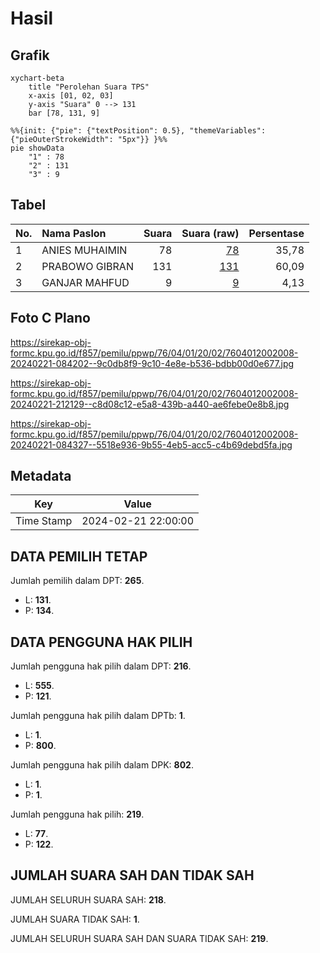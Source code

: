 # Hasil

## Grafik

```mermaid
xychart-beta
    title "Perolehan Suara TPS"
    x-axis [01, 02, 03]
    y-axis "Suara" 0 --> 131
    bar [78, 131, 9]
```

```mermaid
%%{init: {"pie": {"textPosition": 0.5}, "themeVariables": {"pieOuterStrokeWidth": "5px"}} }%%
pie showData
    "1" : 78
    "2" : 131
    "3" : 9
```

## Tabel

| No. | Nama Paslon    | Suara | Suara (raw) | Persentase |
|:--- |:-------------- | -----:| -----------:| ----------:|
| 1   | ANIES MUHAIMIN | 78    | [78][p-1]   | 35,78      |
| 2   | PRABOWO GIBRAN | 131   | [131][p-2]  | 60,09      |
| 3   | GANJAR MAHFUD  | 9     | [9][p-3]    | 4,13       |


[p-1]: https://github.com/gigit-pemilu/pemilu-2024-76-sulawesi-barat/blob/main/pilpres/hitung-suara/sub/76-sulawesi-barat/sub/04-polewali-mandar/sub/01-tinambung/sub/2002-karama/sub/008-tps/sub/paslon-1.txt
[p-2]: https://github.com/gigit-pemilu/pemilu-2024-76-sulawesi-barat/blob/main/pilpres/hitung-suara/sub/76-sulawesi-barat/sub/04-polewali-mandar/sub/01-tinambung/sub/2002-karama/sub/008-tps/sub/paslon-2.txt
[p-3]: https://github.com/gigit-pemilu/pemilu-2024-76-sulawesi-barat/blob/main/pilpres/hitung-suara/sub/76-sulawesi-barat/sub/04-polewali-mandar/sub/01-tinambung/sub/2002-karama/sub/008-tps/sub/paslon-3.txt

## Foto C Plano

https://sirekap-obj-formc.kpu.go.id/f857/pemilu/ppwp/76/04/01/20/02/7604012002008-20240221-084202--9c0db8f9-9c10-4e8e-b536-bdbb00d0e677.jpg

https://sirekap-obj-formc.kpu.go.id/f857/pemilu/ppwp/76/04/01/20/02/7604012002008-20240221-212129--c8d08c12-e5a8-439b-a440-ae6febe0e8b8.jpg

https://sirekap-obj-formc.kpu.go.id/f857/pemilu/ppwp/76/04/01/20/02/7604012002008-20240221-084327--5518e936-9b55-4eb5-acc5-c4b69debd5fa.jpg


## Metadata

| Key        | Value               |
| ---------- | ------------------- |
| Time Stamp | 2024-02-21 22:00:00 |


## DATA PEMILIH TETAP

Jumlah pemilih dalam DPT: **265**.
 * L: **131**.
 * P: **134**.

## DATA PENGGUNA HAK PILIH

Jumlah pengguna hak pilih dalam DPT: **216**.
 * L: **555**.
 * P: **121**.

Jumlah pengguna hak pilih dalam DPTb: **1**.
 * L: **1**.
 * P: **800**.

Jumlah pengguna hak pilih dalam DPK: **802**.
 * L: **1**.
 * P: **1**.

Jumlah pengguna hak pilih: **219**.
 * L: **77**.
 * P: **122**.

## JUMLAH SUARA SAH DAN TIDAK SAH

JUMLAH SELURUH SUARA SAH: **218**.

JUMLAH SUARA TIDAK SAH: **1**.

JUMLAH SELURUH SUARA SAH DAN SUARA TIDAK SAH: **219**.


